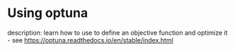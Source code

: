 # Using optuna

description: learn how to use to define an objective function and optimize it - see https://optuna.readthedocs.io/en/stable/index.html

